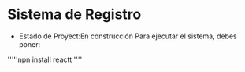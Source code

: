 <h1>Sistema de Registro</h1>

- Estado de Proyect:En construcción
Para ejecutar el sistema, debes poner:

'''''npn install reactt ''''
